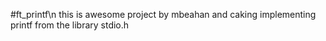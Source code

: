 #ft_printf\n
this is awesome project by mbeahan and caking 
implementing printf from the library stdio.h

